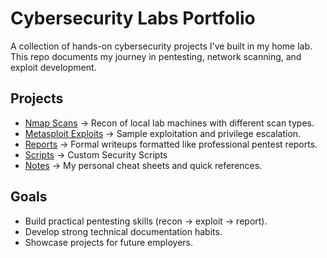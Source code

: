# Cybersecurity Labs Portfolio
A collection of hands-on cybersecurity projects I've built in my home lab.  
This repo documents my journey in pentesting, network scanning, and exploit development.  

## Projects
- [Nmap Scans](./nmap) → Recon of local lab machines with different scan types.
- [Metasploit Exploits](./metasploit) → Sample exploitation and privilege escalation.
- [Reports](./reports) → Formal writeups formatted like professional pentest reports.
- [Scripts](./custom%20security%20scripts) → Custom Security Scripts
- [Notes](./notes) → My personal cheat sheets and quick references.

## Goals
- Build practical pentesting skills (recon → exploit → report).
- Develop strong technical documentation habits.
- Showcase projects for future employers.
